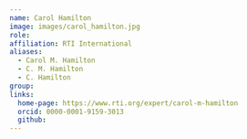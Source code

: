 ```yaml
---
name: Carol Hamilton
image: images/carol_hamilton.jpg
role: 
affiliation: RTI International
aliases:
  - Carol M. Hamilton
  - C. M. Hamilton
  - C. Hamilton
group: 
links:
  home-page: https://www.rti.org/expert/carol-m-hamilton
  orcid: 0000-0001-9159-3013
  github:
---
```

